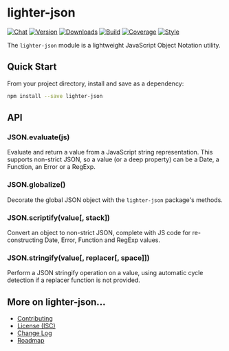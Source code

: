 # lighter-json
[![Chat](https://badges.gitter.im/chat.svg)](//gitter.im/lighterio/public)
[![Version](https://img.shields.io/npm/v/lighter-json.svg)](//www.npmjs.com/package/lighter-json)
[![Downloads](https://img.shields.io/npm/dm/lighter-json.svg)](//www.npmjs.com/package/lighter-json)
[![Build](https://img.shields.io/travis/lighterio/lighter-json.svg)](//travis-ci.org/lighterio/lighter-json)
[![Coverage](https://img.shields.io/coveralls/lighterio/lighter-json/master.svg)](//coveralls.io/r/lighterio/lighter-json)
[![Style](https://img.shields.io/badge/code%20style-standard-brightgreen.svg)](//www.npmjs.com/package/standard)

The `lighter-json` module is a lightweight JavaScript Object Notation utility.

## Quick Start
From your project directory, install and save as a dependency:
```bash
npm install --save lighter-json
```

## API

### JSON.evaluate(js)
Evaluate and return a value from a JavaScript string representation. This
supports non-strict JSON, so a value (or a deep property) can be a Date, a
Function, an Error or a RegExp.

### JSON.globalize()
Decorate the global JSON object with the `lighter-json` package's methods.

### JSON.scriptify(value[, stack])
Convert an object to non-strict JSON, complete with JS code for re-constructing
Date, Error, Function and RegExp values.

### JSON.stringify(value[, replacer[, space]])
Perform a JSON stringify operation on a value, using automatic cycle detection
if a replacer function is not provided.

## More on lighter-json...
* [Contributing](//github.com/lighterio/lighter-json/blob/master/CONTRIBUTING.md)
* [License (ISC)](//github.com/lighterio/lighter-json/blob/master/LICENSE.md)
* [Change Log](//github.com/lighterio/lighter-json/blob/master/CHANGELOG.md)
* [Roadmap](//github.com/lighterio/lighter-json/blob/master/ROADMAP.md)
